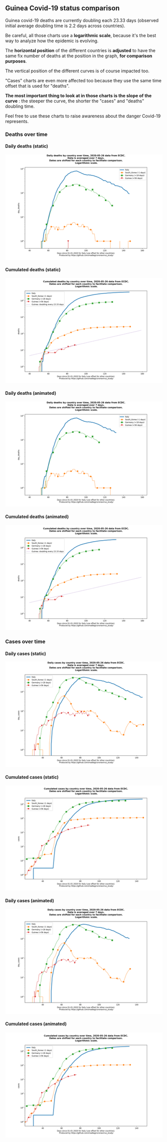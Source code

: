 ## Guinea Covid-19 status comparison 

Guinea covid-19 deaths are currently doubling each 23.33 days (observed initial average doubling time is 2.2 days across countries).



Be careful, all those charts use a **logarithmic scale**, because it's the best way to analyze how the epidemic is evolving.
 
The **horizontal position** of the different countries is **adjusted** to have the same fix number of deaths at the position in the graph, **for comparison purposes**.

The vertical position of the different curves is of course impacted too.

"Cases" charts are even more affected too because they use the same time offset that is used for "deaths".

**The most important thing to look at in those charts is the slope of the curve** : the steeper the curve, the shorter the "cases" and "deaths" doubling time.

Feel free to use these charts to raise awareness about the danger Covid-19 represents. 


 
### Deaths over time
 
#### Daily deaths (static)
![Guinea covid-19 daily deaths static chart](https://raw.githubusercontent.com/madlag/coronavirus_study/master/notebooks/graphs/2020-05-26/countries/Guinea/2020-05-26_Guinea_day_deaths.png "Guinea covid-19 day_deaths static chart")   
 
#### Cumulated deaths (static)
![Guinea covid-19 cumulated deaths static chart](https://raw.githubusercontent.com/madlag/coronavirus_study/master/notebooks/graphs/2020-05-26/countries/Guinea/2020-05-26_Guinea_deaths.png "Guinea covid-19 deaths static chart")   
 
#### Daily deaths (animated)
![Guinea covid-19 daily deaths animated chart](https://raw.githubusercontent.com/madlag/coronavirus_study/master/notebooks/graphs/2020-05-26/countries/Guinea/2020-05-26_Guinea_day_deaths.gif "Guinea covid-19 day_deaths animated chart")   
 
#### Cumulated deaths (animated)
![Guinea covid-19 cumulated deaths animated chart](https://raw.githubusercontent.com/madlag/coronavirus_study/master/notebooks/graphs/2020-05-26/countries/Guinea/2020-05-26_Guinea_deaths.gif "Guinea covid-19 deaths animated chart")   

 
### Cases over time
 
#### Daily cases (static)
![Guinea covid-19 daily cases static chart](https://raw.githubusercontent.com/madlag/coronavirus_study/master/notebooks/graphs/2020-05-26/countries/Guinea/2020-05-26_Guinea_day_cases.png "Guinea covid-19 day_cases static chart")   
 
#### Cumulated cases (static)
![Guinea covid-19 cumulated cases static chart](https://raw.githubusercontent.com/madlag/coronavirus_study/master/notebooks/graphs/2020-05-26/countries/Guinea/2020-05-26_Guinea_cases.png "Guinea covid-19 cases static chart")   
 
#### Daily cases (animated)
![Guinea covid-19 daily cases animated chart](https://raw.githubusercontent.com/madlag/coronavirus_study/master/notebooks/graphs/2020-05-26/countries/Guinea/2020-05-26_Guinea_day_cases.gif "Guinea covid-19 day_cases animated chart")   
 
#### Cumulated cases (animated)
![Guinea covid-19 cumulated cases animated chart](https://raw.githubusercontent.com/madlag/coronavirus_study/master/notebooks/graphs/2020-05-26/countries/Guinea/2020-05-26_Guinea_cases.gif "Guinea covid-19 cases animated chart")   

